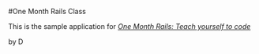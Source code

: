 #One Month Rails Class

This is the sample application for
[*One Month Rails: Teach yourself to code*](http://onemonthrails.com)

by D 